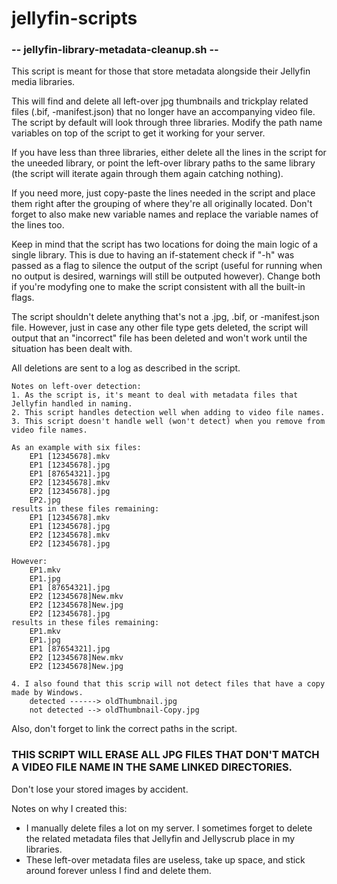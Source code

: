 # jellyfin-scripts

### -- jellyfin-library-metadata-cleanup.sh --
This script is meant for those that store metadata alongside their Jellyfin media libraries.

This will find and delete all left-over jpg thumbnails and trickplay related files (.bif, -manifest.json) that no longer have an accompanying video file.
The script by default will look through three libraries. Modify the path name variables on top of the script to get it working for your server.

If you have less than three libraries, either delete all the lines in the script for the uneeded library, or point the left-over library paths to the same library (the script will iterate again through them again catching nothing).

If you need more, just copy-paste the lines needed in the script and place them right after the grouping of where they're all originally located. Don't forget to also make new variable names and replace the variable names of the lines too.

Keep in mind that the script has two locations for doing the main logic of a single library. This is due to having an if-statement check if "-h" was passed as a flag to silence the output of the script (useful for running when no output is desired, warnings will still be outputed however).
Change both if you're modyfing one to make the script consistent with all the built-in flags.

The script shouldn't delete anything that's not a .jpg, .bif, or -manifest.json file. However, just in case any other file type gets deleted, the script will output that an "incorrect" file has been deleted and won't work until the situation has been dealt with.

All deletions are sent to a log as described in the script.

```
Notes on left-over detection:
1. As the script is, it's meant to deal with metadata files that Jellyfin handled in naming.
2. This script handles detection well when adding to video file names.
3. This script doesn't handle well (won't detect) when you remove from video file names.

As an example with six files:
    EP1 [12345678].mkv
    EP1 [12345678].jpg
    EP1 [87654321].jpg
    EP2 [12345678].mkv
    EP2 [12345678].jpg
    EP2.jpg
results in these files remaining:
    EP1 [12345678].mkv
    EP1 [12345678].jpg
    EP2 [12345678].mkv
    EP2 [12345678].jpg

However:
    EP1.mkv
    EP1.jpg
    EP1 [87654321].jpg
    EP2 [12345678]New.mkv
    EP2 [12345678]New.jpg
    EP2 [12345678].jpg
results in these files remaining:
    EP1.mkv
    EP1.jpg
    EP1 [87654321].jpg
    EP2 [12345678]New.mkv
    EP2 [12345678]New.jpg

4. I also found that this scrip will not detect files that have a copy made by Windows.
    detected ------> oldThumbnail.jpg
    not detected --> oldThumbnail-Copy.jpg

```

Also, don't forget to link the correct paths in the script.
### THIS SCRIPT WILL ERASE ALL JPG FILES THAT DON'T MATCH A VIDEO FILE NAME IN THE SAME LINKED DIRECTORIES.
Don't lose your stored images by accident.

Notes on why I created this:
  - I manually delete files a lot on my server. I sometimes forget to delete the related metadata files that Jellyfin and Jellyscrub place in my libraries.
  - These left-over metadata files are useless, take up space, and stick around forever unless I find and delete them.
